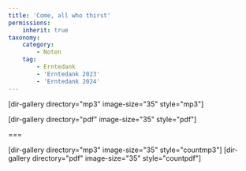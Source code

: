 ```yaml
---
title: 'Come, all who thirst'
permissions:
    inherit: true
taxonomy:
    category:
        - Noten
    tag:
        - Erntedank
        - 'Erntedank 2023'
        - 'Erntedank 2024'
---
```


[dir-gallery directory="mp3" image-size="35" style="mp3"]

[dir-gallery directory="pdf" image-size="35" style="pdf"]

===

[dir-gallery directory="mp3" image-size="35" style="countmp3"]
[dir-gallery directory="pdf" image-size="35" style="countpdf"]